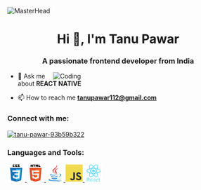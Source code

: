 ![MasterHead](https://maruf001-mt.github.io/Premium-Delivery/web.gif)
<h1 align="center">Hi 👋, I'm Tanu Pawar</h1>
<h3 align="center">A passionate frontend developer from India</h3>
<img align ="right" alt="Coding" width="400" src="https://cdn.vectorstock.com/i/500p/68/16/programmer-coding-laptop-computer-work-desk-vector-10076816.jpg">

- 💬 Ask me about **REACT NATIVE**

- 📫 How to reach me **tanupawar112@gmail.com**

<h3 align="left">Connect with me:</h3>
<p align="left">
<a href="https://linkedin.com/in/tanu-pawar-93b59b322" target="blank"><img align="center" src="https://raw.githubusercontent.com/rahuldkjain/github-profile-readme-generator/master/src/images/icons/Social/linked-in-alt.svg" alt="tanu-pawar-93b59b322" height="30" width="40" /></a>
</p>

<h3 align="left">Languages and Tools:</h3>
<p align="left"> <a href="https://www.w3schools.com/css/" target="_blank" rel="noreferrer"> <img src="https://raw.githubusercontent.com/devicons/devicon/master/icons/css3/css3-original-wordmark.svg" alt="css3" width="40" height="40"/> </a> <a href="https://www.w3.org/html/" target="_blank" rel="noreferrer"> <img src="https://raw.githubusercontent.com/devicons/devicon/master/icons/html5/html5-original-wordmark.svg" alt="html5" width="40" height="40"/> </a> <a href="https://www.java.com" target="_blank" rel="noreferrer"> <img src="https://raw.githubusercontent.com/devicons/devicon/master/icons/java/java-original.svg" alt="java" width="40" height="40"/> </a> <a href="https://developer.mozilla.org/en-US/docs/Web/JavaScript" target="_blank" rel="noreferrer"> <img src="https://raw.githubusercontent.com/devicons/devicon/master/icons/javascript/javascript-original.svg" alt="javascript" width="40" height="40"/> </a> <a href="https://reactjs.org/" target="_blank" rel="noreferrer"> <img src="https://raw.githubusercontent.com/devicons/devicon/master/icons/react/react-original-wordmark.svg" alt="react" width="40" height="40"/> </a> </p>
